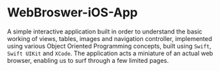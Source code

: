 # WebBroswer-iOS-App
A simple interactive application built in order to understand the basic working of views, tables, images and navigation controller, implemented using various Object Oriented Programming concepts, built using `Swift`, `Swift UIKit` and `XCode`. The application acts a miniature of an actual web browser, enabling us to surf through a few limited pages.
